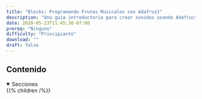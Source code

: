 ```yaml
---
title: "Blocks: Programando Frutas Musicales con Adafruit"
description: "Una guía introductoria para crear sonidos usando Adafruit para aprender acerca del hardware"
date: 2020-05-23T11:45:38-07:00
prereq: "Ninguno"
difficulty: "Principiante"
download: ""
draft: false
---
```


## Contenido
<details open>
<summary>Secciones</summary>
{{% children /%}}
</details>
